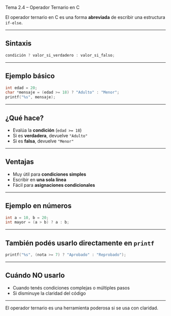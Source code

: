 Tema 2.4 – Operador Ternario en C

El operador ternario en C es una forma **abreviada** de escribir una estructura `if-else`.

---

## Sintaxis

```c
condición ? valor_si_verdadero : valor_si_falso;
```

---

## Ejemplo básico

```c
int edad = 20;
char *mensaje = (edad >= 18) ? "Adulto" : "Menor";
printf("%s", mensaje);
```

---

## ¿Qué hace?

- Evalúa la **condición** (`edad >= 18`)
- Si es **verdadera**, devuelve `"Adulto"`
- Si es **falsa**, devuelve `"Menor"`

---

## Ventajas

- Muy útil para **condiciones simples**
- Escribir en **una sola línea**
- Fácil para **asignaciones condicionales**

---

## Ejemplo en números

```c
int a = 10, b = 20;
int mayor = (a > b) ? a : b;
```

---

## También podés usarlo directamente en `printf`

```c
printf("%s", (nota >= 7) ? "Aprobado" : "Reprobado");
```

---

## Cuándo NO usarlo

- Cuando tenés condiciones complejas o múltiples pasos
- Si disminuye la claridad del código

---

El operador ternario es una herramienta poderosa si se usa con claridad.
